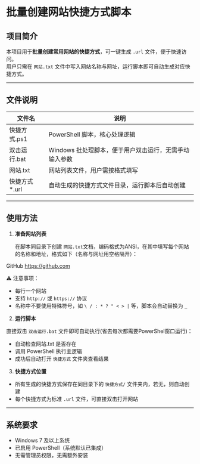 # 批量创建网站快捷方式脚本

## 项目简介

本项目用于**批量创建常用网站的快捷方式**，可一键生成 `.url` 文件，便于快速访问。  
用户只需在 `网站.txt` 文件中写入网站名称与网址，运行脚本即可自动生成对应快捷方式。

---

## 文件说明

| 文件名              | 说明                                     |
|-------------------|----------------------------------------|
| 快捷方式.ps1       | PowerShell 脚本，核心处理逻辑                   |
| 双击运行.bat        | Windows 批处理脚本，便于用户双击运行，无需手动输入参数 |
| 网站.txt           | 网站列表文件，用户需按格式填写                   |
| 快捷方式\*.url     | 自动生成的快捷方式文件目录，运行脚本后自动创建         |

---

## 使用方法

1. **准备网站列表**

   在脚本同目录下创建 `网站.txt`文档，编码格式为ANSI，在其中填写每个网站的名称和地址，格式如下（名称与网址用空格隔开）：

GitHub https://github.com

⚠️ 注意事项：
- 每行一个网站
- 支持 `http://` 或 `https://` 协议
- 名称中不要使用特殊符号，如 `\ / : * ? " < > |` 等，脚本会自动替换为 `_`

2. **运行脚本**

直接双击 `双击运行.bat` 文件即可自动执行(省去每次都需要PowerShel窗口运行)：

- 自动检查网站.txt 是否存在
- 调用 PowerShell 执行主逻辑
- 成功后自动打开 `快捷方式` 文件夹查看结果

3. **快捷方式位置**

- 所有生成的快捷方式保存在同目录下的 `快捷方式/` 文件夹内，若无，则自动创建
- 每个快捷方式为标准 `.url` 文件，可直接双击打开网站

---

## 系统要求

- Windows 7 及以上系统
- 已启用 PowerShell（系统默认已集成）
- 无需管理员权限，无需额外安装
